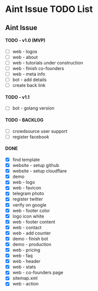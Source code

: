 # Aint Issue TODO List

## Aint Issue

#### TODO - v1.0 (MVP)

- [ ] web - logos
- [ ] web - about
- [ ] web - tutorials under construction
- [ ] web - finish co-founders
- [ ] web - meta info
- [ ] bot - add details
- [ ] create back link

#### TODO - v1.1

- [ ] bot - golang version

#### TODO - BACKLOG

- [ ] crowdsource user support
- [ ] register facebook

#### DONE

- [x] find template
- [x] website - setup github
- [x] website - setup cloudflare
- [x] demo
- [x] web - logo
- [x] web - favicon
- [x] telegram photo
- [x] register twitter
- [x] verify on google
- [x] web - footer color
- [x] logo icon white
- [x] web - footer content
- [x] web - contact
- [x] web - add counter
- [x] demo - finish bot
- [x] demo - production
- [x] web - pricing
- [x] web - faq
- [x] web - header
- [x] web - stats
- [x] web - co-founders page
- [x] sitemap.xml
- [x] web - action
